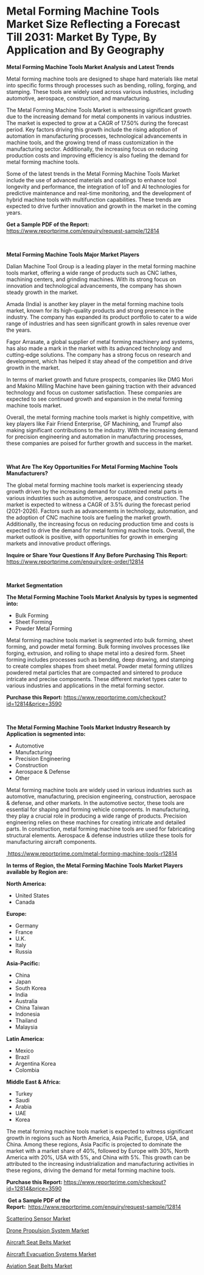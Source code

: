 <p><h1>Metal Forming Machine Tools Market Size Reflecting a Forecast Till 2031: Market By Type, By Application and By Geography</h1></p><p><strong>Metal Forming Machine Tools Market Analysis and Latest Trends</strong></p>
<p><p>Metal forming machine tools are designed to shape hard materials like metal into specific forms through processes such as bending, rolling, forging, and stamping. These tools are widely used across various industries, including automotive, aerospace, construction, and manufacturing.</p><p>The Metal Forming Machine Tools Market is witnessing significant growth due to the increasing demand for metal components in various industries. The market is expected to grow at a CAGR of 17.50% during the forecast period. Key factors driving this growth include the rising adoption of automation in manufacturing processes, technological advancements in machine tools, and the growing trend of mass customization in the manufacturing sector. Additionally, the increasing focus on reducing production costs and improving efficiency is also fueling the demand for metal forming machine tools.</p><p>Some of the latest trends in the Metal Forming Machine Tools Market include the use of advanced materials and coatings to enhance tool longevity and performance, the integration of IoT and AI technologies for predictive maintenance and real-time monitoring, and the development of hybrid machine tools with multifunction capabilities. These trends are expected to drive further innovation and growth in the market in the coming years.</p></p>
<p><strong>Get a Sample PDF of the Report:&nbsp;</strong> <a href="https://www.reportprime.com/enquiry/request-sample/12814">https://www.reportprime.com/enquiry/request-sample/12814</a></p>
<p>&nbsp;</p>
<p><strong>Metal Forming Machine Tools Major Market Players</strong></p>
<p><p>Dalian Machine Tool Group is a leading player in the metal forming machine tools market, offering a wide range of products such as CNC lathes, machining centers, and grinding machines. With its strong focus on innovation and technological advancements, the company has shown steady growth in the market. </p><p>Amada (India) is another key player in the metal forming machine tools market, known for its high-quality products and strong presence in the industry. The company has expanded its product portfolio to cater to a wide range of industries and has seen significant growth in sales revenue over the years.</p><p>Fagor Arrasate, a global supplier of metal forming machinery and systems, has also made a mark in the market with its advanced technology and cutting-edge solutions. The company has a strong focus on research and development, which has helped it stay ahead of the competition and drive growth in the market.</p><p>In terms of market growth and future prospects, companies like DMG Mori and Makino Milling Machine have been gaining traction with their advanced technology and focus on customer satisfaction. These companies are expected to see continued growth and expansion in the metal forming machine tools market.</p><p>Overall, the metal forming machine tools market is highly competitive, with key players like Fair Friend Enterprise, GF Machining, and Trumpf also making significant contributions to the industry. With the increasing demand for precision engineering and automation in manufacturing processes, these companies are poised for further growth and success in the market.</p></p>
<p>&nbsp;</p>
<p><strong>What Are The Key Opportunities For Metal Forming Machine Tools Manufacturers?</strong></p>
<p><p>The global metal forming machine tools market is experiencing steady growth driven by the increasing demand for customized metal parts in various industries such as automotive, aerospace, and construction. The market is expected to witness a CAGR of 3.5% during the forecast period (2021-2026). Factors such as advancements in technology, automation, and the adoption of CNC machine tools are fueling the market growth. Additionally, the increasing focus on reducing production time and costs is expected to drive the demand for metal forming machine tools. Overall, the market outlook is positive, with opportunities for growth in emerging markets and innovative product offerings.</p></p>
<p><strong>Inquire or Share Your Questions If Any Before Purchasing This Report:</strong> <a href="https://www.reportprime.com/enquiry/pre-order/12814">https://www.reportprime.com/enquiry/pre-order/12814</a></p>
<p>&nbsp;</p>
<p><strong>Market Segmentation</strong></p>
<p><strong>The Metal Forming Machine Tools Market Analysis by types is segmented into:</strong></p>
<p><ul><li>Bulk Forming</li><li>Sheet Forming</li><li>Powder Metal Forming</li></ul></p>
<p><p>Metal forming machine tools market is segmented into bulk forming, sheet forming, and powder metal forming. Bulk forming involves processes like forging, extrusion, and rolling to shape metal into a desired form. Sheet forming includes processes such as bending, deep drawing, and stamping to create complex shapes from sheet metal. Powder metal forming utilizes powdered metal particles that are compacted and sintered to produce intricate and precise components. These different market types cater to various industries and applications in the metal forming sector.</p></p>
<p><strong>Purchase this Report:&nbsp;</strong><a href="https://www.reportprime.com/checkout?id=12814&price=3590">https://www.reportprime.com/checkout?id=12814&price=3590</a></p>
<p>&nbsp;</p>
<p><strong>The Metal Forming Machine Tools Market Industry Research by Application is segmented into:</strong></p>
<p><ul><li>Automotive</li><li>Manufacturing</li><li>Precision Engineering</li><li>Construction</li><li>Aerospace & Defense</li><li>Other</li></ul></p>
<p><p>Metal forming machine tools are widely used in various industries such as automotive, manufacturing, precision engineering, construction, aerospace & defense, and other markets. In the automotive sector, these tools are essential for shaping and forming vehicle components. In manufacturing, they play a crucial role in producing a wide range of products. Precision engineering relies on these machines for creating intricate and detailed parts. In construction, metal forming machine tools are used for fabricating structural elements. Aerospace & defense industries utilize these tools for manufacturing aircraft components.</p></p>
<p><a href="https://www.reportprime.com/metal-forming-machine-tools-r12814">&nbsp;https://www.reportprime.com/metal-forming-machine-tools-r12814</a></p>
<p><strong>In terms of Region, the Metal Forming Machine Tools Market Players available by Region are:</strong></p>
<p>
    <p> <strong> North America: </strong>
        <ul>
            <li>United States</li>
            <li>Canada</li>
        </ul>
        </p> 
    <p> <strong> Europe: </strong>
        <ul>
            <li>Germany</li>
            <li>France</li>
            <li>U.K.</li>
            <li>Italy</li>
            <li>Russia</li>
        </ul>
        </p> 
    <p> <strong> Asia-Pacific: </strong>
        <ul>
            <li>China</li>
            <li>Japan</li>
            <li>South Korea</li>
            <li>India</li>
            <li>Australia</li>
            <li>China Taiwan</li>
            <li>Indonesia</li>
            <li>Thailand</li>
            <li>Malaysia</li>
        </ul>
        </p> 
    <p> <strong> Latin America: </strong>
        <ul>
            <li>Mexico</li>
            <li>Brazil</li>
            <li>Argentina Korea</li>
            <li>Colombia</li>
        </ul>
        </p> 
    <p> <strong> Middle East & Africa: </strong>
        <ul>
            <li>Turkey</li>
            <li>Saudi</li>
            <li>Arabia</li>
            <li>UAE</li>
            <li>Korea</li>
        </ul>
    </p>
    </p>
<p><p>The metal forming machine tools market is expected to witness significant growth in regions such as North America, Asia Pacific, Europe, USA, and China. Among these regions, Asia Pacific is projected to dominate the market with a market share of 40%, followed by Europe with 30%, North America with 20%, USA with 5%, and China with 5%. This growth can be attributed to the increasing industrialization and manufacturing activities in these regions, driving the demand for metal forming machine tools.</p></p>
<p><strong>Purchase this Report: </strong><a href="https://www.reportprime.com/checkout?id=12814&price=3590">https://www.reportprime.com/checkout?id=12814&price=3590</a></p>
<p>&nbsp;<strong>Get a Sample PDF of the Report:&nbsp;&nbsp;</strong><a href="https://www.reportprime.com/enquiry/request-sample/12814">https://www.reportprime.com/enquiry/request-sample/12814</a></p>
<p><strong></strong></p>
<p><p><a href="https://www.linkedin.com/pulse/scattering-sensor-market-global-insights-sales-trends-gd6xc?trackingId=1eFzH9YdSfma55O3Ewodcg%3D%3D">Scattering Sensor Market</a></p><p><a href="https://github.com/widyafarer/Market-Research-Report-List-1/blob/main/drone-propulsion-system-market.md">Drone Propulsion System Market</a></p><p><a href="https://github.com/lylyparadise/Market-Research-Report-List-5/blob/main/aircraft-seat-belts-market.md">Aircraft Seat Belts Market</a></p><p><a href="https://github.com/GroverBarry/Market-Research-Report-List-7/blob/main/aircraft-evacuation-systems-market.md">Aircraft Evacuation Systems Market</a></p><p><a href="https://github.com/lnamivez37/Market-Research-Report-List-1/blob/main/aviation-seat-belts-market.md">Aviation Seat Belts Market</a></p></p>